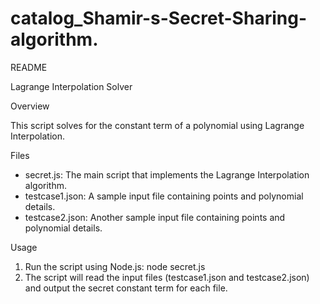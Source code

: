 # catalog_Shamir-s-Secret-Sharing-algorithm.
README

Lagrange Interpolation Solver

Overview

This script solves for the constant term of a polynomial using Lagrange Interpolation.

Files

- secret.js: The main script that implements the Lagrange Interpolation algorithm.
- testcase1.json: A sample input file containing points and polynomial details.
- testcase2.json: Another sample input file containing points and polynomial details.

Usage

1. Run the script using Node.js: node secret.js
2. The script will read the input files (testcase1.json and testcase2.json) and output the secret constant term for each file.
